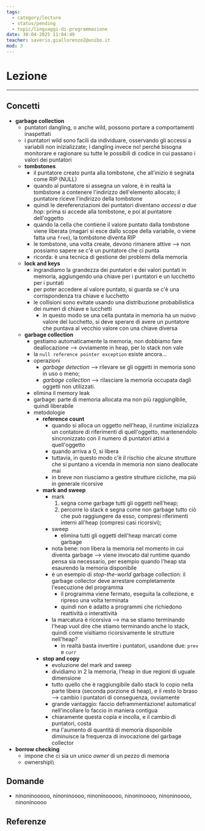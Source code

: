 ```yaml
---
tags:
  - category/lecture
  - status/pending
  - topic/linguaggi-di-programmazione
date: 30-04-2025 11:04:49
teacher: saverio.giallorenzo2@unibo.it
mod: 3
---
```

# Lezione
---
## Concetti
- **garbage collection**
	- puntatori dangling, o anche wild, possono portare a comportamenti inaspettati
	- i puntatori wild sono facili da individuare, osservando gli accessi a variabili non inizializzate; i dangling invece no! perché bisogna monitorare e ragionare su tutte le possibili di codice in cui passano i valori dei puntatori
	- **tombstones**
		- il puntatore creato punta alla tombstone, che all'inizio è segnata come RIP (NULL)
		- quando al puntatore si assegna un valore, è in realtà la tombstone a contenere l'indirizzo dell'elemento allocato; il puntatore riceve l'indirizzo della tombstone
		- quindi le dereferenziazioni dei puntatori diventano _accessi a due hop_: prima si accede alla tombstone, e poi al puntatore dell'oggetto
		- quando la cella che contiene il valore puntato dalla tombstone viene liberata (magari si esce dallo scope della variabile, o viene fatta una `free`), la tombstone diventa RIP
		- le tombstone, una volta create, devono rimanere attive --> non possiamo sapere se c'è un puntatore che ci punta
		- ricorda: è una tecnica di gestione dei problemi della memoria
	- **lock and keys**
		- ingrandiamo la grandezza dei puntatori e dei valori puntati in memoria, aggiungendo una chiave per i puntatori e un lucchetto per i puntati
		- per poter accedere al valore puntato, si guarda se c'è una corrispondenza tra chiave e lucchetto
		- le collisioni sono evitate usando una distribuzione probabilistica dei numeri di chiave e lucchetti
			- in questo modo se una cella puntata in memoria ha un nuovo valore del lucchetto, si deve sperare di avere un puntatore che puntava al vecchio valore con una chiave diversa
	- **garbage collection**
		- gestiamo automaticamente la memoria, non dobbiamo fare deallocazione --> ovviamente in heap, per lo stack non vale
		- la `null reference pointer exception` esiste ancora...
		- operazioni
			- _garbage detection_ --> rilevare se gli oggetti in memoria sono in uso o meno;
			- _garbage collection_ --> rilasciare la memoria occupata dagli oggetti non utilizzati.
		- elimina il memory leak
		- garbage: parte di memoria allocata ma non più raggiungibile, quindi liberabile
		- metodologie
			- **reference count**
				- quando si alloca un oggetto nell'heap, il runtime inizializza un contatore di riferimenti di quell'oggetto, mantenendolo sincronizzato con il numero di puntatori attivi a quell'oggetto
				- quando arriva a 0, si libera
				- tuttavia, in questo modo c'è il rischio che alcune strutture che si puntano a vicenda in memoria non siano deallocate mai
				- in breve non riusciamo a gestire strutture cicliche, ma più in generale ricorsive
			- **mark and sweep**
				- mark
					1. segna come garbage tutti gli oggetti nell'heap;
					2. percorre lo stack e segna come non garbage tutto ciò che può raggiungere da esso, compresi riferimenti interni all'heap (compresi casi ricorsivi);
				- sweep
					- elimina tutti gli oggetti dell'heap marcati come garbage
				- nota bene: non libera la memoria nel momento in cui diventa garbage --> viene invocato dal runtime quando pensa sia necessario, per esempio quando l'heap sta esaurendo la memoria disponibile
				- è un esempio di _stop-the-world_ garbage collection: il garbage collector deve arrestare completamente l'esecuzione del programma
					- il programma viene fermato, eseguita la collezione, e ripreso una volta terminata
					- quindi non è adatto a programmi che richiedono reattività o interattività
				- la marcatura è ricorsiva --> ma se stiamo terminando l'heap vuol dire che stiamo terminando anche lo stack, quindi come visitiamo ricorsivamente le strutture nell'heap?
					- in realtà basta invertire i puntatori, usandone due: `prev` e `curr`
			- **stop and copy**
				- evoluzione del mark and sweep
				- dividiamo in 2 la memoria, l'heap in due regioni di uguale dimensione
				- tutto quello che è raggiungibile dallo stack lo copio nella parte libera (seconda porzione di heap), e il resto lo braso --> cambio i puntatori di conseguenza, ovviamente
				- grande vantaggio: faccio deframmentazione! automatica! nell'incollare lo faccio in maniera contigua
				- chiaramente questa copia e incolla, e il cambio di puntatori, costa
				- ma l'aumento di quantità di memoria disponibile diminuisce la frequenza di invocazione del garbage collector
- **borrow checking**
	- impone che ci sia un unico _owner_ di un pezzo di memoria
	- ownership\\\

## Domande
- ninoninooooo, ninoninoooo, ninoninooooo, ninoninoooo, ninoninoooo, ninoninoooo

## Referenze
